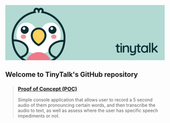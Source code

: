 ![TinyTalk](https://github.com/TinyTalkHQ/.github/blob/main/images/tinytalk-banner.png) 

## Welcome to TinyTalk's GitHub repository

> ### [Proof of Concept (POC)](https://github.com/TinyTalkHQ/POC)
> Simple console application that allows user to record a 5 second audio of them pronouncing certain words, and then transcribe the audio to text, as well as assess where the user has specific speech impediments or not.

